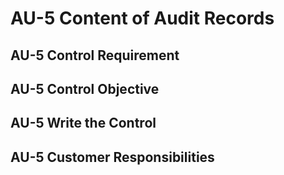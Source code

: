 # AU-5 Content of Audit Records
## AU-5 Control Requirement
## AU-5 Control Objective
## AU-5 Write the Control
## AU-5 Customer Responsibilities
